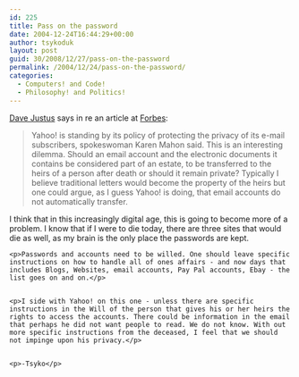 ```yaml
---
id: 225
title: Pass on the password
date: 2004-12-24T16:44:29+00:00
author: tsykoduk
layout: post
guid: 30/2008/12/27/pass-on-the-password
permalink: /2004/12/24/pass-on-the-password/
categories:
  - Computers! and Code!
  - Philosophy! and Politics!
---
```

<p><a href="http://davejustus.blogspot.com/2004/12/email-controversy.html">Dave Justus</a> says in re an article at <a href="http://www.forbes.com/technology/ebusiness/feeds/ap/2004/12/22/ap1725617.html">Forbes</a>:</p>


<blockquote>Yahoo! is standing by its policy of protecting the privacy of its e-mail subscribers, spokeswoman Karen Mahon said. This is an interesting dilemma. Should an email account and the electronic documents it contains be considered part of an estate, to be transferred to the heirs of a person after death or should it remain private? Typically I believe traditional letters would become the property of the heirs but one could argue, as I guess Yahoo! is doing, that email accounts do not automatically transfer.
</blockquote>
I think that in this increasingly digital age, this is going to become more of a problem. I know that if I were to die today, there are three sites that would die as well, as my brain is the only place the passwords are kept.

	<p>Passwords and accounts need to be willed. One should leave specific instructions on how to handle all of ones affairs - and now days that includes Blogs, Websites, email accounts, Pay Pal accounts, Ebay - the list goes on and on.</p>


	<p>I side with Yahoo! on this one - unless there are specific instructions in the Will of the person that gives his or her heirs the rights to access the accounts. There could be information in the email that perhaps he did not want people to read. We do not know. With out more specific instructions from the deceased, I feel that we should not impinge upon his privacy.</p>


	<p>-Tsyko</p>
